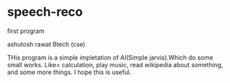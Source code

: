 # speech-reco
first program

ashutosh rawat 
Btech (cse)


THis program is a simple impletation of AI(Simple jarvis).Which do some small works. Like= calculation, play music, read wikipedia about something, and some more things.
I hope this is useful.
